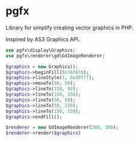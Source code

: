 # pgfx

Library for simplify creating vector graphics in PHP.

Inspired by AS3 Graphics API.

```php
use pgfx\display\Graphics;
use pgfx\renderer\gd\GdImageRenderer;

$graphics = new Graphics();
$graphics->beginFill(0x787878);
$graphics->lineStyle(1, 0x00fff);
$graphics->moveTo(50, 50);
$graphics->lineTo(150, 50);
$graphics->lineTo(150, 150);
$graphics->lineTo(50, 50);
$graphics->lineTo(50, 150);
$graphics->lineTo(150, 150);
$graphics->endFill();

$renderer = new GdImageRenderer(200, 200);
$renderer->render($graphics)
```

